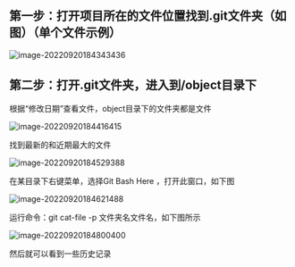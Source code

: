 ## 第一步：打开项目所在的文件位置找到.git文件夹（如图）（单个文件示例）

![image-20220920184343436](C:\Users\li\AppData\Roaming\Typora\typora-user-images\image-20220920184343436.png)

## 第二步：打开.git文件夹，进入到/object目录下

根据“修改日期”查看文件，object目录下的文件夹都是文件

![image-20220920184416415](C:\Users\li\AppData\Roaming\Typora\typora-user-images\image-20220920184416415.png)

找到最新的和近期最大的文件

![image-20220920184529388](C:\Users\li\AppData\Roaming\Typora\typora-user-images\image-20220920184529388.png)

在某目录下右键菜单，选择Git Bash Here ，打开此窗口，如下图

![image-20220920184621488](C:\Users\li\AppData\Roaming\Typora\typora-user-images\image-20220920184621488.png)

运行命令：git cat-file -p 文件夹名文件名，如下图所示

![image-20220920184800400](C:\Users\li\AppData\Roaming\Typora\typora-user-images\image-20220920184800400.png)

然后就可以看到一些历史记录